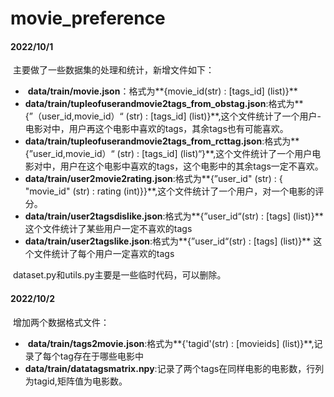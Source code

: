 # movie_preference

#### 2022/10/1

​	主要做了一些数据集的处理和统计，新增文件如下：

- ​	**data/train/movie.json**：格式为**{movie_id(str) : [tags_id] (list)}**
- ​    **data/train/tupleofuserandmovie2tags_from_obstag.json**:格式为**{”（user_id,movie_id）“ (str) : [tags_id] (list)}**,这个文件统计了一个用户-电影对中，用户再这个电影中喜欢的tags，其余tags也有可能喜欢。
- ​    **data/train/tupleofuserandmovie2tags_from_rcttag.json**:格式为**{”user_id,movie_id）“ (str) : [tags_id] (list)“}**,这个文件统计了一个用户电影对中，用户在这个电影中喜欢的tags，这个电影中的其余tags一定不喜欢。
- ​    **data/train/user2movie2rating.json**:格式为**{”user_id" (str) : { "movie_id" (str) : rating (int)}}**,这个文件统计了一个用户，对一个电影的评分。
- ​    **data/train/user2tagsdislike.json**:格式为**{”user_id“(str) : [tags] (list)}** 这个文件统计了某些用户一定不喜欢的tags
-    **data/train/user2tagslike.json**:格式为**{”user_id“(str) : [tags] (list)}** 这个文件统计了每个用户一定喜欢的tags



​	dataset.py和utils.py主要是一些临时代码，可以删除。

#### 2022/10/2

​	增加两个数据格式文件：

- ​	**data/train/tags2movie.json**:格式为**{'tagid'(str) : [movieids] (list)}**,记录了每个tag存在于哪些电影中
- ​    **data/train/datatagsmatrix.npy**:记录了两个tags在同样电影的电影数，行列为tagid,矩阵值为电影数。

 